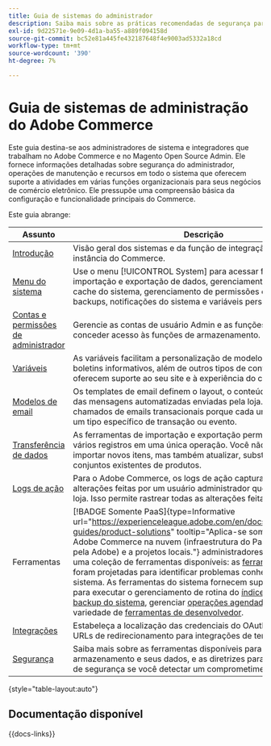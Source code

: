 ```yaml
---
title: Guia de sistemas do administrador
description: Saiba mais sobre as práticas recomendadas de segurança para proteger suas permissões de armazenamento e gerenciamento do Commerce e como importar e exportar dados, gerenciar integrações e extensões e cuidar da manutenção de rotina.
exl-id: 9d22571e-9e09-4d1a-ba55-a889f094158d
source-git-commit: bc52e81a445fe432187648f4e9003ad5332a18cd
workflow-type: tm+mt
source-wordcount: '390'
ht-degree: 7%

---
```


# Guia de sistemas de administração do Adobe Commerce

Este guia destina-se aos administradores de sistema e integradores que trabalham no Adobe Commerce e no Magento Open Source Admin. Ele fornece informações detalhadas sobre segurança do administrador, operações de manutenção e recursos em todo o sistema que oferecem suporte a atividades em várias funções organizacionais para seus negócios de comércio eletrônico. Ele pressupõe uma compreensão básica da configuração e funcionalidade principais do Commerce.

Este guia abrange:

| Assunto | Descrição |
| ------- | ----------- |
| [Introdução](introduction.md) | Visão geral dos sistemas e da função de integração em uma instância do Commerce. |
| [Menu do sistema](system-menu.md) | Use o menu [!UICONTROL System] para acessar ferramentas de importação e exportação de dados, gerenciamento de índice e cache do sistema, gerenciamento de permissões e conta de usuário, backups, notificações do sistema e variáveis personalizadas. |
| [Contas e permissões de administrador](permissions.md) | Gerencie as contas de usuário Admin e as funções usadas para conceder acesso às funções de armazenamento. |
| [Variáveis](variables-predefined.md) | As variáveis facilitam a personalização de modelos de email e de boletins informativos, além de outros tipos de conteúdo que oferecem suporte ao seu site e à experiência do cliente. |
| [Modelos de email](email-templates.md) | Os templates de email definem o layout, o conteúdo e a formatação das mensagens automatizadas enviadas pela loja. Eles são chamados de emails transacionais porque cada um está associado a um tipo específico de transação ou evento. |
| [Transferência de dados](data-transfer.md) | As ferramentas de importação e exportação permitem gerenciar vários registros em uma única operação. Você não pode apenas importar novos itens, mas também atualizar, substituir e excluir conjuntos existentes de produtos. |
| [Logs de ação](action-log.md) | Para o Adobe Commerce, os logs de ação capturam todas as alterações feitas por um usuário administrador que trabalha na sua loja. Isso permite rastrear todas as alterações feitas em sua loja. |
| Ferramentas | [!BADGE Somente PaaS]{type=Informative url="https://experienceleague.adobe.com/en/docs/commerce/user-guides/product-solutions" tooltip="Aplica-se somente a projetos do Adobe Commerce na nuvem (infraestrutura do PaaS gerenciada pela Adobe) e a projetos locais."} administradores do sistema têm uma coleção de ferramentas disponíveis: as [ferramentas de suporte](support.md) foram projetadas para identificar problemas conhecidos em seu sistema. As ferramentas do sistema fornecem suporte operacional para executar o gerenciamento de rotina do [índice](index-management.md) e do [cache](cache-management.md), [fazer backup do sistema](backups.md), gerenciar [operações agendadas](data-scheduled-import-export.md) e usar uma variedade de [ferramentas de desenvolvedor](developer-tools.md). |
| [Integrações](integrations.md) | Estabeleça a localização das credenciais do OAuth e forneça os URLs de redirecionamento para integrações de terceiros. |
| [Segurança](security.md) | Saiba mais sobre as ferramentas disponíveis para proteger seu armazenamento e seus dados, e as diretrizes para um plano de ação de segurança se você detectar um comprometimento. |

{style="table-layout:auto"}

## Documentação disponível

{{docs-links}}
